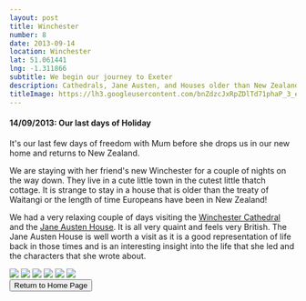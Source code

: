 ```yaml
---
layout: post
title: Winchester
number: 8
date: 2013-09-14
location: Winchester
lat: 51.061441
lng: -1.311866
subtitle: We begin our journey to Exeter
description: Cathedrals, Jane Austen, and Houses older than New Zealand
titleImage: https://lh3.googleusercontent.com/bnZdzcJxRpZDlTd71phaP_3_eTYiP2Yq-GEcmXyd1AJcQqxPIPIP9a6VD38Wo6L_HYli4yxIF8FghMN679xLsmp5JF6m3a16z93pP5DTe2PSXf9aspDopxULGCf4mvtciCdRC_ptgDs=w2400
---
```


<h4>14/09/2013: Our last days of Holiday</h4>

It's our last few days of freedom with Mum before she drops us in our new home and returns to New Zealand.

We are staying with her friend's new Winchester for a couple of nights on the way down. They live in a cute little town in the cutest little thatch cottage. It is strange to stay in a house that is older than the treaty of Waitangi or the length of time Europeans have been in New Zealand! 

We had a very relaxing couple of days visiting the <a target="_blank" href="http://www.winchester-cathedral.org.uk/">Winchester Cathedral</a> and the <a target="_blank" href="https://www.jane-austens-house-museum.org.uk/visit-us">Jane Austen House</a>. It is all very quaint and feels very British. The Jane Austen House is well worth a visit as it is a good representation of life back in those times and is an interesting insight into the life that she led and the characters that she wrote about. 

<img src="https://lh3.googleusercontent.com/Ol6MpDMwnYCWqMZiaBMzQiDrgmJ-I3wPMaWxQvPsrnASMVz77fnEXfMIG7pwBqJJylLd4eC1jm_FXcIAFsBvwl5_-ttVvcYrjGCc4iiLsU9xegYButT1B6XZR07CJNjEyQ7MQPdKBbg=w2400" class="image1">
<img src="https://lh3.googleusercontent.com/KhTVxsvTpH4MwekefVqQvgm-S2SU8f2Ij0mJHvBRZesOnSG6wufP1hsHbBxiCtg-sNqHQuLWNo-xn28pW22Ifm-Fms-bAqtRBDzkZd7BwF40rzxYTpkWNEjCQbK8u22KLcH7AqjZqHE=w2400" class="image1">
<img src="https://lh3.googleusercontent.com/v5XIOXGPU6ZQBVCJxV6B5iY7jFicwdA1SrZkTSZQii_IvGx2JI2g2uplKlE7AptNlHieHbjVyYIKoBehy4s1XJ6IkR7aG9r2aOUyc7xrRCX8MlfSvXnqaAKvrjnDAYTpiga3V_-BZyI=w2400" class="image1">
<img src="https://lh3.googleusercontent.com/teH0xa4qKQA6dmZMESaMBVrbMsulm140DellU4YZKdhKhTKjmtIynYCxPmc2yJZDG0Osqy-C6_0cmNQ3EKpFs_Jhu-4hJy5eYLl87DipPImPeaeIM8UKhRxz51NXGLsGExFdsGJQj08=w2400" class="image1">
<img src="https://lh3.googleusercontent.com/PLvAUxeFXj6L5Tp0CuH8dmneJos21cU7qwdyatKS9gQC1ydYWdqrTqPy8PDBPeZmFF5ktACztTH-rcx_Bk1y94G6NmjGdF81Pvm-R05CSzDCcfAJ_fwBtuwUswhwUXN6X-zkZIs_Vr8=w2400" class="image1">
<img src="https://lh3.googleusercontent.com/JpR1GMbP0Npdb5eLv5n-zkwHoyCg-FDnXOrvpAOLavDes1wSuP_WIo9azLxiGSU1JSUHkOAkUkKwFyhsIWXdUK_9g0KFilKLNshBMqweEsF_sfLoQJ7xuHSvDmYNqZghJZFfmpGQ1NY=w2400" class="image1">

<div class="wrapper">
  <input type="button" class="button" value="Return to Home Page" onclick="self.close()">
</div>
